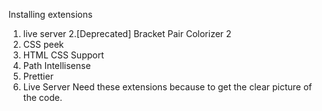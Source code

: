 Installing extensions
  1. live server
  2.[Deprecated] Bracket Pair Colorizer 2
  3. CSS peek
  4. HTML CSS Support
  5. Path Intellisense
  6. Prettier
  7. Live Server
Need these extensions because to get the clear picture of the code. 

